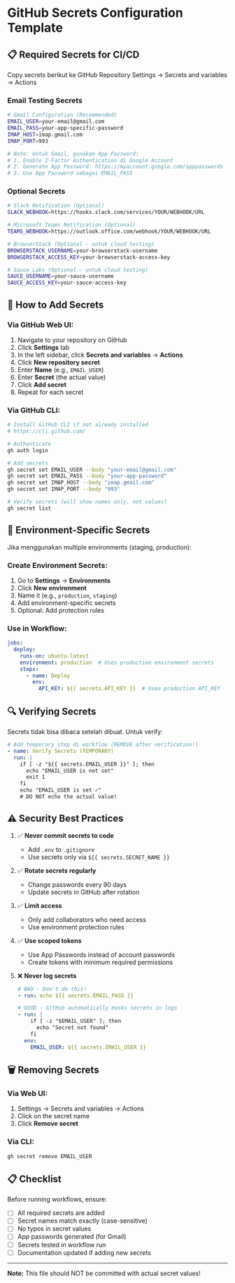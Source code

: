 # GitHub Secrets Configuration Template

## 📋 Required Secrets for CI/CD

Copy secrets berikut ke GitHub Repository Settings → Secrets and variables → Actions

### Email Testing Secrets

```bash
# Gmail Configuration (Recommended)
EMAIL_USER=your-email@gmail.com
EMAIL_PASS=your-app-specific-password
IMAP_HOST=imap.gmail.com
IMAP_PORT=993

# Note: Untuk Gmail, gunakan App Password:
# 1. Enable 2-Factor Authentication di Google Account
# 2. Generate App Password: https://myaccount.google.com/apppasswords
# 3. Use App Password sebagai EMAIL_PASS
```

### Optional Secrets

```bash
# Slack Notification (Optional)
SLACK_WEBHOOK=https://hooks.slack.com/services/YOUR/WEBHOOK/URL

# Microsoft Teams Notification (Optional)
TEAMS_WEBHOOK=https://outlook.office.com/webhook/YOUR/WEBHOOK/URL

# BrowserStack (Optional - untuk cloud testing)
BROWSERSTACK_USERNAME=your-browserstack-username
BROWSERSTACK_ACCESS_KEY=your-browserstack-access-key

# Sauce Labs (Optional - untuk cloud testing)
SAUCE_USERNAME=your-sauce-username
SAUCE_ACCESS_KEY=your-sauce-access-key
```

## 🔐 How to Add Secrets

### Via GitHub Web UI:

1. Navigate to your repository on GitHub
2. Click **Settings** tab
3. In the left sidebar, click **Secrets and variables** → **Actions**
4. Click **New repository secret**
5. Enter **Name** (e.g., `EMAIL_USER`)
6. Enter **Secret** (the actual value)
7. Click **Add secret**
8. Repeat for each secret

### Via GitHub CLI:

```bash
# Install GitHub CLI if not already installed
# https://cli.github.com/

# Authenticate
gh auth login

# Add secrets
gh secret set EMAIL_USER --body "your-email@gmail.com"
gh secret set EMAIL_PASS --body "your-app-password"
gh secret set IMAP_HOST --body "imap.gmail.com"
gh secret set IMAP_PORT --body "993"

# Verify secrets (will show names only, not values)
gh secret list
```

## 📝 Environment-Specific Secrets

Jika menggunakan multiple environments (staging, production):

### Create Environment Secrets:

1. Go to **Settings** → **Environments**
2. Click **New environment**
3. Name it (e.g., `production`, `staging`)
4. Add environment-specific secrets
5. Optional: Add protection rules

### Use in Workflow:

```yaml
jobs:
  deploy:
    runs-on: ubuntu-latest
    environment: production  # Uses production environment secrets
    steps:
      - name: Deploy
        env:
          API_KEY: ${{ secrets.API_KEY }}  # Uses production API_KEY
```

## 🔍 Verifying Secrets

Secrets tidak bisa dibaca setelah dibuat. Untuk verify:

```yaml
# Add temporary step di workflow (REMOVE after verification!)
- name: Verify Secrets (TEMPORARY)
  run: |
    if [ -z "${{ secrets.EMAIL_USER }}" ]; then
      echo "EMAIL_USER is not set"
      exit 1
    fi
    echo "EMAIL_USER is set ✓"
    # DO NOT echo the actual value!
```

## ⚠️ Security Best Practices

1. ✅ **Never commit secrets to code**
   - Add `.env` to `.gitignore`
   - Use secrets only via `${{ secrets.SECRET_NAME }}`

2. ✅ **Rotate secrets regularly**
   - Change passwords every 90 days
   - Update secrets in GitHub after rotation

3. ✅ **Limit access**
   - Only add collaborators who need access
   - Use environment protection rules

4. ✅ **Use scoped tokens**
   - Use App Passwords instead of account passwords
   - Create tokens with minimum required permissions

5. ❌ **Never log secrets**
   ```yaml
   # BAD - Don't do this!
   - run: echo ${{ secrets.EMAIL_PASS }}
   
   # GOOD - GitHub automatically masks secrets in logs
   - run: |
       if [ -z "$EMAIL_USER" ]; then
         echo "Secret not found"
       fi
     env:
       EMAIL_USER: ${{ secrets.EMAIL_USER }}
   ```

## 🗑️ Removing Secrets

### Via Web UI:
1. Settings → Secrets and variables → Actions
2. Click on the secret name
3. Click **Remove secret**

### Via CLI:
```bash
gh secret remove EMAIL_USER
```

## 📋 Checklist

Before running workflows, ensure:

- [ ] All required secrets are added
- [ ] Secret names match exactly (case-sensitive)
- [ ] No typos in secret values
- [ ] App passwords generated (for Gmail)
- [ ] Secrets tested in workflow run
- [ ] Documentation updated if adding new secrets

---

**Note:** This file should NOT be committed with actual secret values!

